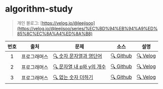 # algorithm-study
> 개인 블로그: [https://velog.io/@leejisoo](https://velog.io/@leejisoo/series/%EC%BD%94%EB%94%A9%ED%85%8C%EC%8A%A4%ED%8A%B8)

|번호|출처|문제|소스|설명| 
|:---:|---|---|---|---|
|1|프로그래머스|[🔍 숫자 문자열과 영단어](https://programmers.co.kr/learn/courses/30/lessons/81301)|[🔍 Github](https://github.com/lee-jisoo/algorithm-study/blob/master/src/com/ljs/study/programers/Programmers01.java)|[🔍 Velog](https://velog.io/@leejisoo/Programmers-Lv1-%EC%88%AB%EC%9E%90-%EB%AC%B8%EC%9E%90%EC%97%B4%EA%B3%BC-%EC%98%81%EB%8B%A8%EC%96%B4)|
|2|프로그래머스|[🔍 문자열 내 p와 y의 개수](https://programmers.co.kr/learn/courses/30/lessons/12916)|[🔍 Github](https://github.com/lee-jisoo/algorithm-study/blob/master/src/com/ljs/study/programers/Programmers01.java)|[🔍 Velog](https://velog.io/@leejisoo/Programmers-Lv1-%EB%AC%B8%EC%9E%90%EC%97%B4-%EB%82%B4-p%EC%99%80-y%EC%9D%98-%EA%B0%9C%EC%88%98)|
|3|프로그래머스|[🔍 없는 숫자 더하기](https://programmers.co.kr/learn/courses/30/lessons/86051)|[🔍 Github](https://github.com/lee-jisoo/algorithm-study/blob/master/src/com/ljs/study/programers/Programmers01.java)|[🔍 Velog](https://velog.io/@leejisoo/Programmers-Lv1-%EC%97%86%EB%8A%94-%EC%88%AB%EC%9E%90-%EB%8D%94%ED%95%98%EA%B8%B0)|
